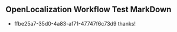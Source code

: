 ## OpenLocalization Workflow Test MarkDown
* ffbe25a7-35d0-4a83-af71-47747f6c73d9 thanks!

<!--HONumber=12月16_HO3-->


